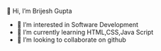 👋 Hi, I’m Brijesh Gupta
- 👀 I’m interested in Software Development
- 🌱 I’m currently learning HTML,CSS,Java Script
- 💞️ I’m looking to collaborate on github
